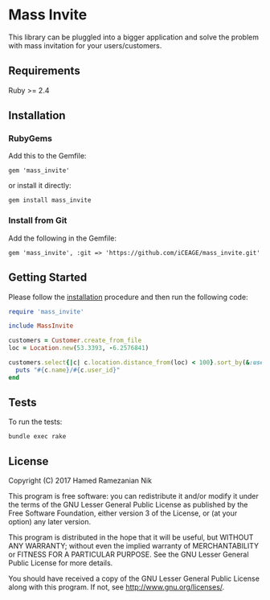 # Mass Invite

This library can be pluggled into a bigger application and solve the problem
with mass invitation for your users/customers. 

## Requirements
Ruby >= 2.4

## Installation

### RubyGems

Add this to the Gemfile:

    gem 'mass_invite'

or install it directly:

    gem install mass_invite

### Install from Git

Add the following in the Gemfile:

    gem 'mass_invite', :git => 'https://github.com/iCEAGE/mass_invite.git'


## Getting Started

Please follow the [installation](#installation) procedure and then run the following code:

```ruby
require 'mass_invite'

include MassInvite

customers = Customer.create_from_file
loc = Location.new(53.3393, -6.2576841)

customers.select{|c| c.location.distance_from(loc) < 100}.sort_by(&:user_id).each do |c|
  puts "#{c.name}/#{c.user_id}"
end
```

## Tests
To run the tests:
````
bundle exec rake
````

## License

Copyright (C) 2017 Hamed Ramezanian Nik

This program is free software: you can redistribute it and/or modify
it under the terms of the GNU Lesser General Public License as published by
the Free Software Foundation, either version 3 of the License, or
(at your option) any later version.

This program is distributed in the hope that it will be useful,
but WITHOUT ANY WARRANTY; without even the implied warranty of
MERCHANTABILITY or FITNESS FOR A PARTICULAR PURPOSE.  See the
GNU Lesser General Public License for more details.

You should have received a copy of the GNU Lesser General Public License
along with this program.  If not, see <http://www.gnu.org/licenses/>.
